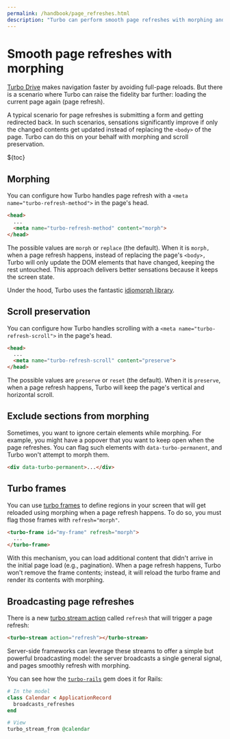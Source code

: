 ```yaml
---
permalink: /handbook/page_refreshes.html
description: "Turbo can perform smooth page refreshes with morphing and scroll preservation."
---
```


# Smooth page refreshes with morphing

[Turbo Drive](/handbook/drive.html) makes navigation faster by avoiding full-page reloads. But there is a scenario where Turbo can raise the fidelity bar further: loading the current page again (page refresh).

A typical scenario for page refreshes is submitting a form and getting redirected back. In such scenarios, sensations significantly improve if only the changed contents get updated instead of replacing the `<body>` of the page. Turbo can do this on your behalf with morphing and scroll preservation.

${toc}

## Morphing

You can configure how Turbo handles page refresh with a `<meta name="turbo-refresh-method">` in the page's head.

```html
<head>
  ...
  <meta name="turbo-refresh-method" content="morph">
</head>
```

The possible values are `morph` or `replace` (the default). When it is `morph,` when a page refresh happens, instead of replacing the page's `<body>,` Turbo will only update the DOM elements that have changed, keeping the rest untouched. This approach delivers better sensations because it keeps the screen state.

Under the hood, Turbo uses the fantastic [idiomorph library](https://github.com/bigskysoftware/idiomorph).

## Scroll preservation

You can configure how Turbo handles scrolling with a `<meta name="turbo-refresh-scroll">` in the page's head.

```html
<head>
  ...
  <meta name="turbo-refresh-scroll" content="preserve">
</head>
```

The possible values are `preserve` or `reset` (the default). When it is `preserve`, when a page refresh happens, Turbo will keep the page's vertical and horizontal scroll.

## Exclude sections from morphing

Sometimes, you want to ignore certain elements while morphing. For example, you might have a popover that you want to keep open when the page refreshes. You can flag such elements with `data-turbo-permanent`, and Turbo won't attempt to morph them.

```html
<div data-turbo-permanent>...</div>
```

## Turbo frames

You can use [turbo frames](/handbook/frames.html) to define regions in your screen that will get reloaded using morphing when a page refresh happens. To do so, you must flag those frames with `refresh="morph"`.

```html
<turbo-frame id="my-frame" refresh="morph">
  ...
</turbo-frame>
```

With this mechanism, you can load additional content that didn't arrive in the initial page load (e.g., pagination). When a page refresh happens, Turbo won't remove the frame contents; instead, it will reload the turbo frame and render its contents with morphing.

## Broadcasting page refreshes

There is a new [turbo stream action](/handbook/streams.html) called `refresh` that will trigger a page refresh:

```html
<turbo-stream action="refresh"></turbo-stream>
```

Server-side frameworks can leverage these streams to offer a simple but powerful broadcasting model: the server broadcasts a single general signal, and pages smoothly refresh with morphing. 

You can see how the  [`turbo-rails`](https://github.com/hotwired/turbo-rails) gem does it for Rails:

```ruby
# In the model
class Calendar < ApplicationRecord
  broadcasts_refreshes
end

# View
turbo_stream_from @calendar
```
